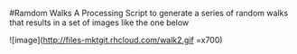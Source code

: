 #Ramdom Walks
A Processing Script to generate a series of random walks that results in a set of images like the one below

![image](http://files-mktgit.rhcloud.com/walk2.gif =x700)
